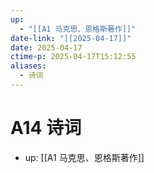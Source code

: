 ```yaml
---
up:
  - "[[A1 马克思、恩格斯著作]]"
date-link: "[[2025-04-17]]"
date: 2025-04-17
ctime-p: 2025-04-17T15:12:55
aliases:
  - 诗词
---
```


# A14 诗词

- up: [[A1 马克思、恩格斯著作]]
